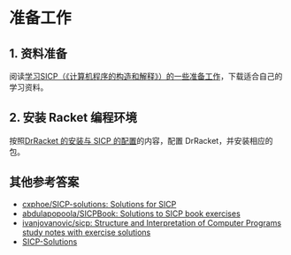 # 准备工作

## 1. 资料准备

阅读[学习SICP（《计算机程序的构造和解释》）的一些准备工作](https://zhuanlan.zhihu.com/p/34313034)，下载适合自己的学习资料。

## 2. 安装 Racket 编程环境

按照[DrRacket 的安装与 SICP 的配置](https://zhuanlan.zhihu.com/p/37056659)的内容，配置 DrRacket，并安装相应的包。

## 其他参考答案

- [cxphoe/SICP-solutions: Solutions for SICP](https://github.com/cxphoe/SICP-solutions)
- [abdulapopoola/SICPBook: Solutions to SICP book exercises](https://github.com/abdulapopoola/SICPBook)
- [ivanjovanovic/sicp: Structure and Interpretation of Computer Programs study notes with exercise solutions](https://github.com/ivanjovanovic/sicp)
- [SICP-Solutions](http://community.schemewiki.org/?SICP-Solutions)
